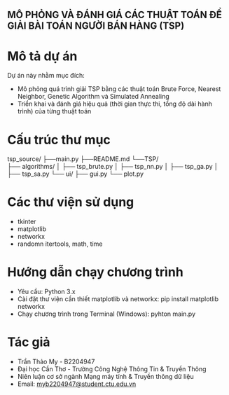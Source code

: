 ## MÔ PHỎNG VÀ ĐÁNH GIÁ CÁC THUẬT TOÁN ĐỂ GIẢI BÀI TOÁN NGƯỜI BÁN HÀNG (TSP)

# Mô tả dự án
Dự án này nhằm mục đích:
- Mô phỏng quá trình giải TSP bằng các thuật toán Brute Force, Nearest Neighbor, Genetic Algorithm và Simulated Annealing
- Triển khai và đánh giá hiệu quả (thời gian thực thi, tổng độ dài hành trình) của từng thuật toán
<!--  -->
# Cấu trúc thư mục
tsp_source/
    ├──main.py                          <!--Tập tin khởi chạy chính  -->
    ├──README.md 
    └──TSP/                        
        ├── algorithms/
        │   ├── tsp_brute.py            <!--Thuật toán Brute Force  -->
        │   ├── tsp_nn.py               <!--Thuật toán Nearest Neighbor  -->
        │   ├── tsp_ga.py               <!--Thuật toán Genetic Algorithm -->
        │   ├── tsp_sa.py               <!--Thuật toán Simulated Annealing  -->
        └── ui/
            ├── gui.py                  <!--Giao diện người dùng  -->
            └── plot.py                 <!--Vẽ đồ thị hành trình  -->                   


# Các thư viện sử dụng
- tkinter                               <!--Giao diện người dùng-->
- matplotlib                            <!--Vẽ đồ thị kết quả-->
- networkx                              <!--Tạo và hiển thị đồ thị tuyến đường-->
- randomn itertools, math, time         <!--các thư viện chuẩn của python-->

# Hướng dẫn chạy chương trình
- Yêu cầu: Python 3.x
- Cài đặt thư viện cần thiết matplotlib và networkx:
             pip install matplotlib networkx
- Chạy chương trình trong Terminal (Windows): 
             pyhton main.py

# Tác giả
- Trần Thảo My - B2204947
- Đại học Cần Thơ - Trường Công Nghệ Thông Tin & Truyền Thông
- Niên luận cơ sở ngành Mạng máy tính & Truyền thông dữ liệu
- Email: myb2204947@student.ctu.edu.vn

